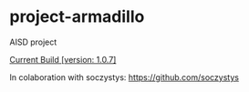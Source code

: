 # project-armadillo
AISD project

[Current Build \[version: 1.0.7\]](https://github.com/Reveso/project-armadillo/raw/master/build/libs/armadillo-1.0.7.jar)

In colaboration with soczystys: https://github.com/soczystys
